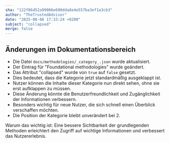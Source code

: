 ```yaml
---
sha: "122f86d52a99006e690dda8e4e557ba3ef1a3cb3"
author: "TheTrustedAdvisor"
date: "2025-08-08 17:33:24 +0200"
subject: "collapsed"
merge: false
---
```


## Änderungen im Dokumentationsbereich

- Die Datei `docs/methodologies/_category_.json` wurde aktualisiert.
- Der Eintrag für "Foundational methodologies" wurde geändert.
- Das Attribut "collapsed" wurde von `true` auf `false` gesetzt.
- Dies bedeutet, dass die Kategorie jetzt standardmäßig ausgeklappt ist.
- Nutzer können die Inhalte dieser Kategorie nun direkt sehen, ohne sie erst aufklappen zu müssen.
- Diese Änderung könnte die Benutzerfreundlichkeit und Zugänglichkeit der Informationen verbessern.
- Besonders wichtig für neue Nutzer, die sich schnell einen Überblick verschaffen möchten.
- Die Position der Kategorie bleibt unverändert bei 2.

Warum das wichtig ist: Eine bessere Sichtbarkeit der grundlegenden Methoden erleichtert den Zugriff auf wichtige Informationen und verbessert das Nutzererlebnis.

